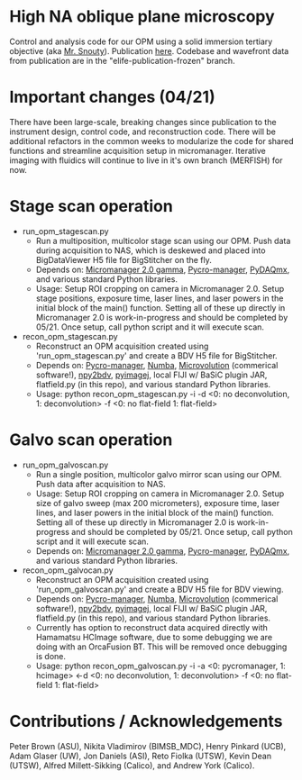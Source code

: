 # High NA oblique plane microscopy
Control and analysis code for our OPM using a solid immersion tertiary objective (aka [Mr. Snouty](https://andrewgyork.github.io/high_na_single_objective_lightsheet/)). Publication [here](https://elifesciences.org/articles/57681). Codebase and wavefront data from publication are in the "elife-publication-frozen" branch. 

# Important changes (04/21)
There have been large-scale, breaking changes since publication to the instrument design, control code, and reconstruction code. There will be additional refactors in the common weeks to modularize the code for shared functions and streamline acquisition setup in micromanager. Iterative imaging with fluidics will continue to live in it's own branch (MERFISH) for now.

# Stage scan operation
* run_opm_stagescan.py
  * Run a multiposition, multicolor stage scan using our OPM. Push data during acquisition to NAS, which is deskewed and placed into BigDataViewer H5 file for BigStitcher on the fly.
  * Depends on: [Micromanager 2.0 gamma](https://micro-manager.org/wiki/Download_Micro-Manager_Latest_Release), [Pycro-manager](https://pycro-manager.readthedocs.io/en/latest/),  [PyDAQmx](https://github.com/clade/PyDAQmx), and various standard Python libraries.
  * Usage: Setup ROI cropping on camera in Micromanager 2.0. Setup stage positions, exposure time, laser lines, and laser powers in the initial block of the main() function. Setting all of these up directly in Micromanager 2.0 is work-in-progress and should be completed by 05/21. Once setup, call python script and it will execute scan.
* recon_opm_stagescan.py
  * Reconstruct an OPM acquisition created using 'run_opm_stagescan.py' and create a BDV H5 file for BigStitcher.
  * Depends on: [Pycro-manager](https://pycro-manager.readthedocs.io/en/latest/), [Numba](http://numba.pydata.org/), [Microvolution](https://www.microvolution.com/) (commerical software!), [npy2bdv](https://github.com/nvladimus/npy2bdv), [pyimagej](https://github.com/imagej/pyimagej), local FIJI w/ BaSiC plugin JAR, flatfield.py (in this repo), and various standard Python libraries.
  * Usage: python recon_opm_stagescan.py -i <inputdirectory> -d <0: no deconvolution, 1: deconvolution> -f <0: no flat-field 1: flat-field>

# Galvo scan operation
* run_opm_galvoscan.py
  * Run a single position, multicolor galvo mirror scan using our OPM. Push data after acquisition to NAS.
  * Usage: Setup ROI cropping on camera in Micromanager 2.0. Setup size of galvo sweep (max 200 micrometers), exposure time, laser lines, and laser powers in the initial block of the main() function. Setting all of these up directly in Micromanager 2.0 is work-in-progress and should be completed by 05/21. Once setup, call python script and it will execute scan.
  * Depends on: [Micromanager 2.0 gamma](https://micro-manager.org/wiki/Download_Micro-Manager_Latest_Release), [Pycro-manager](https://pycro-manager.readthedocs.io/en/latest/),  [PyDAQmx](https://github.com/clade/PyDAQmx), and various standard Python libraries.
* recon_opm_galvocan.py
  * Reconstruct an OPM acquisition created using 'run_opm_galvoscan.py' and create a BDV H5 file for BDV viewing.
  * Depends on: [Pycro-manager](https://pycro-manager.readthedocs.io/en/latest/), [Numba](http://numba.pydata.org/), [Microvolution](https://www.microvolution.com/) (commerical software!), [npy2bdv](https://github.com/nvladimus/npy2bdv), [pyimagej](https://github.com/imagej/pyimagej), local FIJI w/ BaSiC plugin JAR, flatfield.py (in this repo), and various standard Python libraries.
  * Currently has option to reconstruct data acquired directly with Hamamatsu HCImage software, due to some debugging we are doing with an OrcaFusion BT. This will be removed once debugging is done.
  * Usage: python recon_opm_galvoscan.py -i <inputdirectory> -a <0: pycromanager, 1: hcimage> <-d <0: no deconvolution, 1: deconvolution> -f <0: no flat-field 1: flat-field>

# Contributions / Acknowledgements
Peter Brown (ASU), Nikita Vladimirov (BIMSB_MDC),  Henry Pinkard (UCB), Adam Glaser (UW), Jon Daniels (ASI), Reto Fiolka (UTSW), Kevin Dean (UTSW), Alfred Millett-Sikking (Calico), and Andrew York (Calico).
